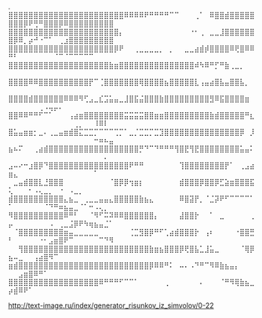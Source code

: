 .
⣿⣿⣿⣿⣿⣿⣿⣿⣿⣿⣿⣿⣿⣿⣿⣿⣿⣿⣿⣿⣿⣿⣿⠿⠿⠿⠿⠟⠛⠛⠛⠛⠉⠉⠀⠀⠀⢀⠁⠀⠿⣿⣿⣾⣿⣿⣿⣿⣿⣿⣿⣿⡿⠟⢛⠛⣿⣿⣿⡿⠿⣿⣿⣿⣿⣿⣿⣿⣿⣿
⣿⣿⣿⣿⣿⣿⣿⣿⣿⣿⣿⣿⣿⣿⣿⣿⣿⣿⣿⣿⣿⣿⡄⠀⠀⠀⠀⠀⠀⠀⠀⠀⠀⠀⠀⠀⠐⠂⢀⠀⣀⣀⣸⣿⣿⣿⣿⣿⣿⣿⡿⠿⡀⡴⠚⠐⠉⠁⠀⢀⣰⣿⣿⣿⣿⣿⣿⣿⣿⣿
⣿⣿⣿⣿⣿⣿⣿⣿⣿⣿⣿⣿⣿⣿⣿⣿⣿⣿⣿⣿⣿⡿⠟⠀⠀⢀⣀⣀⣀⣀⡀⠀⡀⠀⠀⣀⣀⣴⣾⡾⣿⣿⣿⣿⠿⢟⣿⠿⠿⠛⠃⠀⠀⠀⠀⠀⠀⠀⠈⠉⠈⠉⠉⠉⠉⠉⠀⠀⠀⠀
⣿⣿⣿⣿⣿⣿⣿⣿⣿⣿⣿⣿⣿⣿⣿⣿⣿⣿⣿⣿⣷⣶⣿⣿⣿⣿⣿⣿⣿⣿⣿⣿⣿⣿⣿⣿⣿⠾⠳⠿⠛⡋⠛⣷⢀⣀⡀⠀⠀⠀⠀⠀⠀⠀⠀⠀⠀⠀⠀⠀⠀⠀⠀⠀⠀⠀⠀⠀⠀⠀
⣿⣿⣿⣿⠿⠿⣿⣿⣿⣿⣿⣿⣿⣿⣿⣿⡟⠉⢈⣿⣿⣿⣿⣿⣿⣿⢿⣿⣿⣿⣿⣦⣿⣿⣿⣿⣿⣇⢠⣤⣴⣿⣧⣤⣿⣿⣧⡀⠀⠀⠀⠀⠀⠀⠀⠀⠀⠀⠀⠀⠀⠀⠀⠀⠀⠀⠀⠀⠀⠀
⣿⣿⣿⣿⣾⣿⣿⣿⣿⣿⣿⠿⠿⠿⠻⢋⣠⣀⣎⣩⣥⣤⣀⣸⣿⣯⣬⣿⣿⣿⣷⣿⣿⣿⣿⣿⣿⣿⣿⣿⣻⠿⣯⣿⣿⣿⣿⣶⠀⠀⠀⠀⠀⠀⠀⢀⠠⢤⡤⠄⠀⠀⠀⠀⠀⠀⠀⠀⠀⠀
⣿⣿⠿⠿⠛⠛⠋⠉⠁⠀⠀⠀⢠⣴⣶⣿⣿⣿⣿⣿⣿⣿⣿⣭⣭⣭⣭⣿⣿⣶⣶⣿⣿⣿⣿⣿⣿⣿⣿⣿⣷⣾⣿⣿⣿⣿⣿⠛⣆⠀⠀⠀⠀⠀⠀⠀⠀⠀⠀⠀⠀⠀⢀⡀⠀⠀⠸⠿⠇⠀
⣿⣥⣤⣶⣶⡂⣀⠄⢀⣀⣤⣶⣾⣿⣍⣉⣉⡉⠉⠉⠉⢉⡉⠁⣀⡈⣉⣉⡉⣉⣹⣿⣿⣿⣿⣿⣿⣿⣿⣿⣿⣿⣿⣿⣿⣿⡿⠀⡸⠀⠀⠀⠀⠀⠀⠀⠀⠀⠀⠀⠀⠀⠀⠀⠀⠀⠒⠶⠦⣤
⣦⠦⠍⠀⠀⢀⣴⣾⣿⣿⣿⣿⣿⣿⣿⣿⣿⣿⣿⣿⣿⣿⣿⣿⣿⣿⡛⠙⠉⠙⠛⠛⠛⢻⣿⣟⢻⣟⣿⣿⣿⣿⣿⣿⣿⣿⣥⣤⠅⠀⠀⠀⠀⠀⠀⠀⠀⠀⠀⠀⠀⠀⠀⠀⠀⠀⠀⠀⠄⠀
⣠⠤⠔⠒⣰⣿⡿⠙⣿⣿⣿⣿⣿⣿⣿⣿⣿⣿⣿⣿⣿⣿⣿⣿⠟⠛⠛⠀⠀⠀⠀⠀⠀⠀⢹⣿⣿⣿⣿⣿⣿⣿⣿⡟⠁⠀⢀⣠⣴⣶⣄⠀⠀⠀⠀⠀⠀⠀⠀⠀⠀⠀⠀⠀⠀⠀⠁⠀⠀⠀
⠀⣀⣤⣾⣿⣿⣇⣘⣿⣿⣿⠀⠀⠀⠀⠀⠀⠀⠀⠀⠈⣿⡿⡿⢲⣶⡆⠀⠀⠀⠀⠀⠀⠀⣾⣿⣿⣿⡿⣿⣿⡿⣋⣵⣶⣿⣿⣿⣯⢅⠀⠀⠀⠂⠠⢄⣀⡀⠀⠐⠀⠠⣀⡀⠀⠀⠀⠀⠀⠀
⣾⣿⣿⣿⣿⣿⣿⣿⣿⣿⣿⣄⣦⣀⠀⢀⣀⣀⣤⣤⣄⣿⣿⣿⣿⣿⣷⣦⣄⠀⠀⠀⠀⠀⠿⣿⣽⡟⡀⠈⣈⡽⠟⠋⠉⠉⠉⠉⠁⠁⠀⠀⠀⠀⠀⠀⠈⠙⠛⠶⣦⣤⣀⠈⠁⠒⠠⢄⡀⠀
⠻⣿⣿⣿⣿⣿⣿⣿⣿⣿⣿⠿⠛⠃⠀⠀⠈⠻⠋⠭⠽⠿⠿⣿⣿⣿⣿⣿⣿⡄⠀⠀⠀⠀⣼⣿⣿⡗⠀⠀⠁⠀⣀⠀⠀⠀⠀⠀⢀⡤⠀⠀⠀⠀⠀⠀⠀⠠⠀⢀⣀⣨⡿⠟⠳⢶⣦⣤⣈⠁
⠀⠈⣿⣿⣿⣿⣿⣿⣿⣿⣿⣶⣤⣀⣀⣀⣀⣀⠀⠀⠀⠀⠀⠀⢈⣉⣻⣿⡿⠛⠋⢁⣴⣾⣿⣿⣿⡗⠀⢠⠆⠀⠀⠀⠀⠐⣿⣿⣛⠃⠀⠀⠀⠀⠀⠐⠂⣠⣶⣿⠟⠉⠀⠀⠀⠀⠀⠉⠙⠻
⠀⠀⢻⣿⣿⣿⣿⣿⣿⣿⣿⣿⣿⣿⣿⣿⣿⣿⣿⣿⣿⣿⣿⣿⣿⣿⣿⣿⣷⣶⣦⣿⣿⣿⡿⢟⣿⣧⣁⣸⣥⣀⠀⠀⠀⠀⠈⢿⡿⣦⠤⣀⠀⠀⢠⣴⣿⠻⠉⠀⠀⠀⠀⠀⠀⠀⠀⠀⠀⠀
⣶⣾⣿⣿⣿⣿⣿⣿⣿⣿⣿⣿⣿⣿⣿⣿⣿⣿⣿⣿⣿⣿⣿⣿⣿⣿⣿⣿⡿⠿⠿⠛⠅⠀⠤⠄⠠⠙⠛⠉⠻⠿⣷⣦⣤⡄⠀⠀⠀⠀⠀⣠⣶⣿⠿⠛⠁⠀⠀⠀⠀⠀⠀⠀⠀⠀⠀⠀⠀⠀
⣿⣿⣿⣿⣿⣿⣿⣿⣿⣿⣿⣿⣿⣿⣿⣿⣿⣿⠿⠛⠛⠛⠋⠉⠉⠁⠀⠀⠀⠀⠀⢀⠀⠀⠀⠀⠀⠀⠄⠀⠀⠀⠈⠛⠻⢿⣷⣦⣀⡴⣾⠿⠟⠁⠀⠀⠀⠀⠀⠀⠀⠀⠀⠀⠀⠀⠀⠀⠀⠀

http://text-image.ru/index/generator_risunkov_iz_simvolov/0-22
